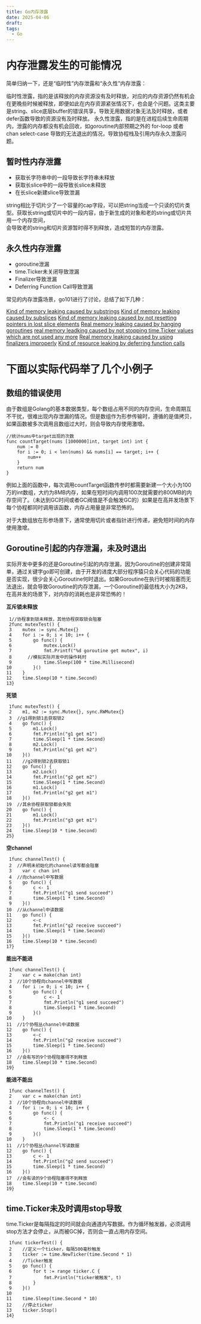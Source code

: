 ```yaml
---
title: Go内存泄露
date: 2025-04-06
draft: 
tags:
  - Go
---
```

# 内存泄露发生的可能情况

简单归纳一下，还是“临时性”内存泄露和“永久性”内存泄露：

临时性泄露，指的是该释放的内存资源没有及时释放，对应的内存资源仍然有机会在更晚些时候被释放，即便如此在内存资源紧张情况下，也会是个问题。这类主要是string、slice底层buffer的错误共享，导致无用数据对象无法及时释放，或者defer函数导致的资源没有及时释放。
永久性泄露，指的是在进程后续生命周期内，泄露的内存都没有机会回收，如goroutine内部预期之外的 for-loop 或者 chan select-case 导致的无法退出的情况，导致协程栈及引用内存永久泄露问题。

## 暂时性内存泄露

- 获取长字符串中的一段导致长字符串未释放
- 获取长slice中的一段导致长slice未释放
- 在长slice新建slice导致泄漏

string相比于切片少了一个容量的cap字段，可以把string当成一个只读的切片类型。获取长string或切片中的一段内容，由于新生成的对象和老的string或切片共用一个内存空间，  
会导致老的string和切片资源暂时得不到释放，造成短暂的内存泄露。

## 永久性内存泄露

- goroutine泄漏
- time.Ticker未关闭导致泄漏
- Finalizer导致泄漏
- Deferring Function Call导致泄漏

常见的内存泄露场景，go101进行了讨论，总结了如下几种：

[Kind of memory leaking caused by substrings](https://go101.org/article/memory-leaking.html)
[Kind of memory leaking caused by subslices](https://go101.org/article/memory-leaking.html)
[Kind of memory leaking caused by not resetting pointers in lost slice elements](https://go101.org/article/memory-leaking.html)
[Real memory leaking caused by hanging goroutines](https://go101.org/article/memory-leaking.html)
[real memory leadking caused by not stopping time.Ticker values which are not used any more](https://go101.org/article/memory-leaking.html)
[Real memory leaking caused by using finalizers improperly](https://go101.org/article/memory-leaking.html)
[Kind of resource leaking by deferring function calls](https://go101.org/article/memory-leaking.html)




# 下面以实际代码举了几个小例子

## 数组的错误使用
由于数组是Golang的基本数据类型，每个数组占用不同的内存空间，生命周期互不干扰，很难出现内存泄漏的情况。但是数组作为形参传输时，遵循的是值拷贝，如果函数被多次调用且数组过大时，则会导致内存使用激增。

```text
//统计nums中target出现的次数
func countTarget(nums [1000000]int, target int) int {
    num := 0
    for i := 0; i < len(nums) && nums[i] == target; i++ {
        num++
    }
    return num
}
```

例如上面的函数中，每次调用countTarget函数传参时都需要新建一个大小为100万的int数组，大约为8MB内存，如果在短时间内调用100次就需要约800MB的内存空间了。（未达到GC时间或者GC阀值是不会触发GC的）如果是在高并发场景下每个协程都同时调用该函数，内存占用量是非常恐怖的。

对于大数组放在形参场景下，通常使用切片或者指针进行传递，避免短时间的内存使用激增。

## Goroutine引起的内存泄漏，未及时退出
实际开发中更多的还是Goroutine引起的内存泄漏，因为Goroutine的创建非常简单，通过关键字go即可创建，由于开发的进度大部分程序猿只会关心代码的功能是否实现，很少会关心Goroutine何时退出。如果Goroutine在执行时被阻塞而无法退出，就会导致Goroutine的内存泄漏，一个Goroutine的最低栈大小为2KB，在高并发的场景下，对内存的消耗也是非常恐怖的！

**互斥锁未释放**

```text
 1//协程拿到锁未释放，其他协程获取锁会阻塞
 2func mutexTest() {
 3    mutex := sync.Mutex{}
 4    for i := 0; i < 10; i++ {
 5        go func() {
 6            mutex.Lock()
 7            fmt.Printf("%d goroutine get mutex", i)
 8      //模拟实际开发中的操作耗时
 9            time.Sleep(100 * time.Millisecond)
10        }()
11    }
12    time.Sleep(10 * time.Second)
13}
```

**死锁**

```text
 1func mutexTest() {
 2    m1, m2 := sync.Mutex{}, sync.RWMutex{}
 3  //g1得到锁1去获取锁2
 4    go func() {
 5        m1.Lock()
 6        fmt.Println("g1 get m1")
 7        time.Sleep(1 * time.Second)
 8        m2.Lock()
 9        fmt.Println("g1 get m2")
10    }()
11    //g2得到锁2去获取锁1
12    go func() {
13        m2.Lock()
14        fmt.Println("g2 get m2")
15        time.Sleep(1 * time.Second)
16        m1.Lock()
17        fmt.Println("g2 get m1")
18    }()
19  //其余协程获取锁都会失败
20    go func() {
21        m1.Lock()
22        fmt.Println("g3 get m1")
23    }()
24    time.Sleep(10 * time.Second)
25}
```

**空channel**

```text
 1func channelTest() {
 2  //声明未初始化的channel读写都会阻塞
 3    var c chan int
 4  //向channel中写数据
 5    go func() {
 6        c <- 1
 7        fmt.Println("g1 send succeed")
 8        time.Sleep(1 * time.Second)
 9    }()
10  //从channel中读数据
11    go func() {
12        <-c
13        fmt.Println("g2 receive succeed")
14        time.Sleep(1 * time.Second)
15    }()
16    time.Sleep(10 * time.Second)
17}
```

**能出不能进**

```text
 1func channelTest() {
 2    var c = make(chan int)
 3  //10个协程向channel中写数据
 4    for i := 0; i < 10; i++ {
 5        go func() {
 6            c <- 1
 7            fmt.Println("g1 send succeed")
 8            time.Sleep(1 * time.Second)
 9        }()
10    }
11  //1个协程丛channel中读数据
12    go func() {
13        <-c
14        fmt.Println("g2 receive succeed")
15        time.Sleep(1 * time.Second)
16    }()
17  //会有写的9个协程阻塞得不到释放
18    time.Sleep(10 * time.Second)
19}
```

**能进不能出**

```text
 1func channelTest() {
 2    var c = make(chan int)
 3  //10个协程向channel中读数据
 4    for i := 0; i < 10; i++ {
 5        go func() {
 6            <- c
 7            fmt.Println("g1 receive succeed")
 8            time.Sleep(1 * time.Second)
 9        }()
10    }
11  //1个协程丛channel写读数据
12    go func() {
13        c <- 1
14        fmt.Println("g2 send succeed")
15        time.Sleep(1 * time.Second)
16    }()
17  //会有读的9个协程阻塞得不到释放
18    time.Sleep(10 * time.Second)
19}
```
## time.Ticker未及时调用stop导致

time.Ticker是每隔指定的时间就会向通道内写数据。作为循环触发器，必须调用stop方法才会停止，从而被GC掉，否则会一直占用内存空间。

```text
 1func tickerTest() {
 2    //定义一个ticker，每隔500毫秒触发
 3    ticker := time.NewTicker(time.Second * 1)
 4    //Ticker触发
 5    go func() {
 6        for t := range ticker.C {
 7            fmt.Println("ticker被触发", t)
 8        }
 9    }()
10
11    time.Sleep(time.Second * 10)
12    //停止ticker
13    ticker.Stop()
14}
```
